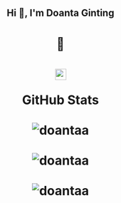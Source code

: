 <h2 align="center">Hi 👋, I'm Doanta Ginting</h2>

<h1 align="center">🌱 <h1/>

<p align="center">
  <a href="https://www.linkedin.com/in/doantaa" target="blank">
    <img align="center" src="https://img.shields.io/badge/-LinkedIn-0077b5?style=for-the-badge&logo=LinkedIn&logoColor=white" alt="LinkedIn" height="25" />
  </a>

  <div align="center"> <b>GitHub Stats</b> </div>
<br />
  <div align="center">
     <img src="https://github-readme-stats.vercel.app/api/top-langs?username=doantaa&show_icons=true&locale=en&layout=compact&theme=github_dark" alt="doantaa" />
  </div>
<br />
  <div align="center">
    <img src="https://github-readme-stats.vercel.app/api?username=doantaa&show_icons=true&locale=en&theme=github_dark" alt="doantaa" />
  </div>
  <br />
  <div align="center">
    <img src="https://github-readme-streak-stats.herokuapp.com/?user=doantaa&theme=github_dark" alt="doantaa" />
  </div>



